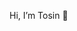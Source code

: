Hi, I’m Tosin 👋

<!---
Tosin-Ojo/Tosin-Ojo is a ✨ special ✨ repository because its `README.md` (this file) appears on your GitHub profile.
You can click the Preview link to take a look at your changes.
--->
